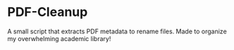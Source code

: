 # PDF-Cleanup
A small script that extracts PDF metadata to rename files. Made to organize my overwhelming academic library!
